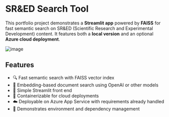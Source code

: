 # SR&ED Search Tool

This portfolio project demonstrates a **Streamlit app** powered by **FAISS** for fast semantic search on SR&ED (Scientific Research and Experimental Development) content. It features both a **local version** and an optional **Azure cloud deployment**.

![image](https://github.com/user-attachments/assets/ed2dcf8d-19fb-49bc-a2ad-4908d7128974)


## Features

- 🔍 Fast semantic search with FAISS vector index
- 🧠 Embedding-based document search using OpenAI or other models
- 🎨 Simple Streamlit front end
- 🐳 Containerizable for cloud deployments
- ☁️ Deployable on Azure App Service with requirements already handled
- 🧪 Demonstrates environment and dependency management
